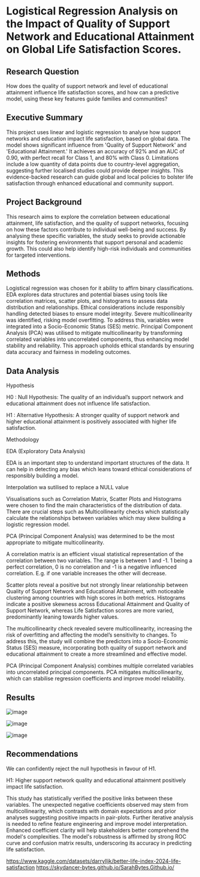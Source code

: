 # Logistical Regression Analysis on the Impact of Quality of Support Network and Educational Attainment on Global Life Satisfaction Scores.

## Research Question
How does the quality of support network and level of educational attainment influence life satisfaction scores, and how can a predictive model, using these key features guide families and communities?

## Executive Summary
This project uses linear and logistic regression to analyse how support networks and education impact life satisfaction, based on global data. The model shows significant influence from 'Quality of Support Network' and 'Educational Attainment.' It achieves an accuracy of 92% and an AUC of 0.90, with perfect recall for Class 1, and 80% with Class 0. Limitations include a low quantity of data points due to country-level aggregation, suggesting further localised studies could provide deeper insights. This evidence-backed research can guide global and local policies to bolster life satisfaction through enhanced educational and community support.

## Project Background
This research aims to explore the correlation between educational attainment, life satisfaction, and the quality of support networks, focusing on how these factors contribute to individual well-being and success. By analysing these specific variables, the study seeks to provide actionable insights for fostering environments that support personal and academic growth. This could also help identify high-risk individuals and communities for targeted interventions.

## Methods
Logistical regression was chosen for it ability to affirn binary classifications. EDA explores data structures and potential biases using tools like correlation matrices, scatter plots, and histograms to assess data distribution and relationships. Ethical considerations include responsibly handling detected biases to ensure model integrity. Severe multicollinearity was identified, risking model overfitting. To address this, variables were integrated into a Socio-Economic Status (SES) metric. Principal Component Analysis (PCA) was utilised to mitigate multicollinearity by transforming correlated variables into uncorrelated components, thus enhancing model stability and reliability. This approach upholds ethical standards by ensuring data accuracy and fairness in modeling outcomes.

## Data Analysis

Hypothesis 

H0 : Null Hypothesis: The quality of an individual’s support network and educational attainment does not influence life satisfaction.

H1 : Alternative Hypothesis: A stronger quality of support network and higher educational attainment is positively associated with higher life satisfaction.

Methodology

EDA (Exploratory Data Analysis)

EDA is an important step to  understand important structures of the data. It can help in detecting any bias which leans toward ethical considerations of responsibly building a model. 

Interpolation wa sutilised to replace a NULL value

Visualisations such as Correlation Matrix, Scatter Plots and Histograms were chosen to find the main characteristics of the distribution of data. There are crucial steps such as Multicollinearity checks which statistically calculate the relationships between variables which may skew building a logistic regression model. 

PCA (Principal Component Analysis) was determined to be the most appropriate to mitigate multicollinearity.  

A correlation matrix is an efficient visual statistical representation of the correlation between two variables. The range is between 1 and -1. 1 being a perfect correlation, 0 is no correlation and -1 is a negative influenced correlation. E.g. if one variable increases the other will decrease.

Scatter plots reveal a positive but not strongly linear relationship between Quality of Support Network and Educational Attainment, with noticeable clustering among countries with high scores in both metrics. Histograms indicate a positive skewness across Educational Attainment and Quality of Support Network, whereas Life Satisfaction scores are more varied, predominantly leaning towards higher values.

The multicollinearity check revealed severe multicollinearity, increasing the risk of overfitting and affecting the model’s sensitivity to changes. To address this, the study will combine the predictors into a Socio-Economic Status (SES) measure, incorporating both quality of support network and educational attainment to create a more streamlined and effective model.

PCA (Principal Component Analysis) combines multiple correlated variables into uncorrelated principal components. PCA mitigates multicollinearity, which can stabilise regression coefficients and improve model reliability.

## Results

![image](https://github.com/user-attachments/assets/f79ba67f-40de-462b-9fbe-29866b4f73ce)

![image](https://github.com/user-attachments/assets/99b81555-5246-49d1-bce1-5d2354cce1be)

![image](https://github.com/user-attachments/assets/b9d5b3cd-8cb0-4eab-8812-245887dbedfd)


## Recommendations
We can confidently reject the null hypothesis in favour of H1.

H1: Higher support network quality and educational attainment positively impact life satisfaction.

This study has statistically verified the positive links between these variables. The unexpected negative coefficients observed may stem from multicollinearity, which contrasts with domain expectations and prior analyses suggesting positive impacts in pair-plots. 
Further iterative analysis is needed to refine feature engineering and improve model interpretation. Enhanced coefficient clarity will help stakeholders better comprehend the model's complexities. The model's robustness is affirmed by strong ROC curve and confusion matrix results, underscoring its accuracy in predicting life satisfaction.

https://www.kaggle.com/datasets/darrylljk/better-life-index-2024-life-satisfaction 
https://skydancer-bytes.github.io/SarahBytes.Github.io/
